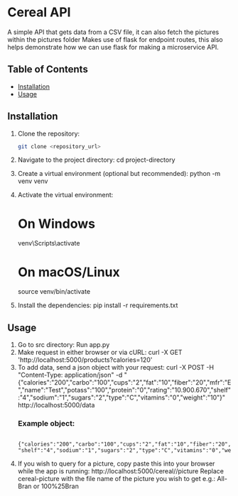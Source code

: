 # Cereal API

A simple API that gets data from a CSV file, it can also fetch the pictures within the pictures folder
Makes use of flask for endpoint routes, this also helps demonstrate how we can use flask for making a microservice API.

## Table of Contents

- [Installation](#installation)
- [Usage](#usage)

## Installation

1. Clone the repository:
   ```bash
   git clone <repository_url>

2. Navigate to the project directory:
    cd project-directory

3. Create a virtual environment (optional but recommended):
    python -m venv venv

4. Activate the virtual environment:
    # On Windows
    venv\Scripts\activate
    # On macOS/Linux
    source venv/bin/activate

5. Install the dependencies:
    pip install -r requirements.txt

## Usage
1. Go to src directory:
    Run app.py
2. Make request in either browser or via cURL:
    curl -X GET 'http://localhost:5000/products?calories=120'
3. To add data, send a json object with your request:
    curl -X POST -H "Content-Type: application/json" -d "{\"calories\":\"200\",\"carbo\":\"100\",\"cups\":\"2\",\"fat\":\"10\",\"fiber\":\"20\",\"mfr\":\"E\",\"name\":\"Test\",\"potass\":\"100\",\"protein\":\"0\",\"rating\":\"10.900.670\",\"shelf\":\"4\",\"sodium\":\"1\",\"sugars\":\"2\",\"type\":\"C\",\"vitamins\":\"0\",\"weight\":\"10\"}" http://localhost:5000/data
    ### Example object:
        {"calories":"200","carbo":"100","cups":"2","fat":"10","fiber":"20","mfr":"E","name":"Test","potass":"100","protein":"0","rating":"10.900.670" "shelf":"4","sodium":"1","sugars":"2","type":"C","vitamins":"0","weight":"10"}
4. If you wish to query for a picture, copy paste this into your browser while the app is running:
    http://localhost:5000/cereal/<cereal-picture>/picture
    Replace cereal-picture with the file name of the picture you wish to get e.g.: All-Bran or 100%25Bran